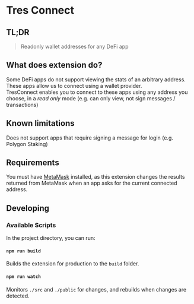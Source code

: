 # Tres Connect

## TL;DR
> Readonly wallet addresses for any DeFi app

## What does extension do?
Some DeFi apps do not support viewing the stats of an arbitrary address. These apps allow us to connect using a wallet provider.  
TresConnect enables you to connect to these apps using any address you choose, in a *read only* mode (e.g. can only view, not sign messages / transactions)

## Known limitations
Does not support apps that require signing a message for login (e.g. Polygon Staking)

## Requirements
You must have [MetaMask](https://metamask.io/) installed, as this extension changes the results returned from MetaMask when an app asks for the current connected address.

## Developing
### Available Scripts

In the project directory, you can run:

#### `npm run build`

Builds the extension for production to the `build` folder.
#### `npm run watch`

Monitors `./src` and `./public` for changes, and rebuilds when changes are detected.